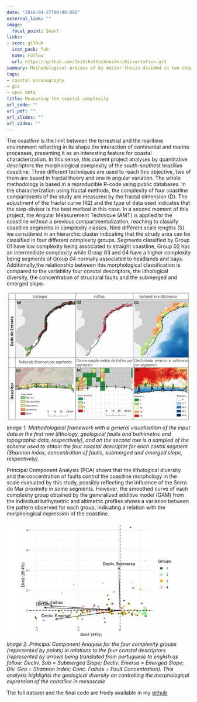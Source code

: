 ```yaml
---
date: "2016-04-27T00:00:00Z"
external_link: ""
image:
  focal_point: Smart
links:
- icon: github
  icon_pack: fab
  name: Follow
  url: https://github.com/JesSchattschneider/Dissertation.git
summary: Methodological process of my master thesis divided in two chapters.
tags:
- coastal oceanography
- gis
- open data
title: Measuring the coastal complexity
url_code: ""
url_pdf: ""
url_slides: ""
url_video: ""
---
```


The coastline is the limit between the terrestrial and the maritime environment reflecting in its
shape the interaction of continental and marine processes, presenting it as an interesting
feature for coastal characterization. In this sense, this current project analyses by quantitative
descriptors the morphological complexity of the south-southest brazilian coastline. Three
different techniques are used to reach this objective, two of them are based in fractal theory
and one in angular variation. The whole methodology is based in a reproducible R-code using public databases. In the characterization using fractal methods, the complexity of four
coastline compartments of the study are measured by the fractal dimension (D). The adjustment of the fractal curve (R2) and the type of data used indicates that the step-divisor is the best method in this case. In a second moment of this project, the Angular Measurement Technique (AMT) is applied to the coastline without a previous compartmentalization, reaching to classify coastline segments in complexity classes. Nine different scale lengths (S) we considered in an hierarchic cluster indicating that the strudy area can be classified in four different complexity groups. Segments classified by Group 01 have low complexity being associated to straight coastline, Group 02 has an
intermediate complexity while Group 03 and 04 have a higher complexity being segments of
Group 04 normally associated to headlands and bays. Additionally,the relationship between
this morphological classification is compared to the variability four coastal descriptors, the
lithological diversity, the concentration of structural faults and the submerged and emerged
slope. 

![My picture](./coastalComplexity.png)
*Image 1. Methodological framework with a general visualisation of the input data in the first row (lithology, geological faults and bathimetric and topographic data, respectively), and on the second row is a sampled of the scheme used to obtain the four coastal descriptor for each costal segment (Shannon index, concentration of faults, submerged and emerged slope, respectively).*


Principal Component Analysis (PCA) shows that the lithological diversity and the
concentration of faults control the coastline morphology in the scale evaluated by this study,
possibly reflecting the influence of the Serra do Mar proximity in some segments. However,
the smoothed curve of each complexity group obtained by the generalized additive model
(GAM) from the individual bathymetric and altimetric profiles shows a variation between the
pattern observed for each group, indicating a relation with the morphological expression of
the coastline.


![My picture](./pca.png#center)
*Image 2. Principal Component Analysis for the four complexity groups (represented by points) in relations to the four coastal descriptors (represented by arrows being translated from portuguese to english as follow: Decliv. Sub = Submerged Slope; Decliv. Emersa = Emerged Slope; Div. Geo = Shannon Index; Conc. Falhas = Fault Concentration). This analysis highlights the geological diversity on controlling the morphological expression of the coastline in mesoscale*


The full dataset and the final code are freely available in my [github]( https://github.com/JesSchattschneider/Dissertation.git)